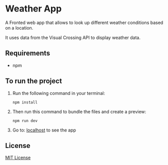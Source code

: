 # Weather App

A Fronted web app that allows to look up different weather conditions based on a location.

It uses data from the Visual Crossing API to display weather data.

## Requirements

- npm

## To run the project

1. Run the following command in your terminal:

   `npm install`

2. Then run this command to bundle the files and create a preview:

   `npm run dev`

3. Go to: [localhost](https:localhost:8080) to see the app

## License

[MIT License](https://github.com/carlosmperezm/weather-app?tab=MIT-1-ov-file)
